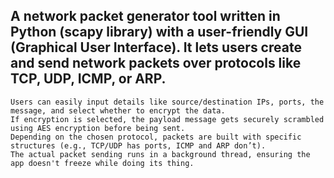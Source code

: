 ## A network packet generator tool written in Python (scapy library) with a user-friendly GUI (Graphical User Interface). It lets users create and send network packets over protocols like TCP, UDP, ICMP, or ARP.

    Users can easily input details like source/destination IPs, ports, the message, and select whether to encrypt the data.
    If encryption is selected, the payload message gets securely scrambled using AES encryption before being sent.
    Depending on the chosen protocol, packets are built with specific structures (e.g., TCP/UDP has ports, ICMP and ARP don’t).
    The actual packet sending runs in a background thread, ensuring the app doesn't freeze while doing its thing.